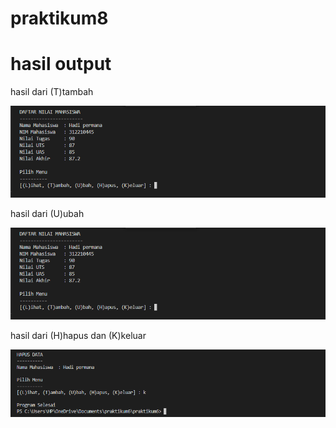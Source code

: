 # praktikum8





# hasil output

hasil dari (T)tambah

![](gambar/2022-12-13%20(1).png)

hasil dari (U)ubah

![](gambar/2022-12-13%20(1).png)

hasil dari (H)hapus dan (K)keluar

![](gambar/2022-12-13%20(4).png)